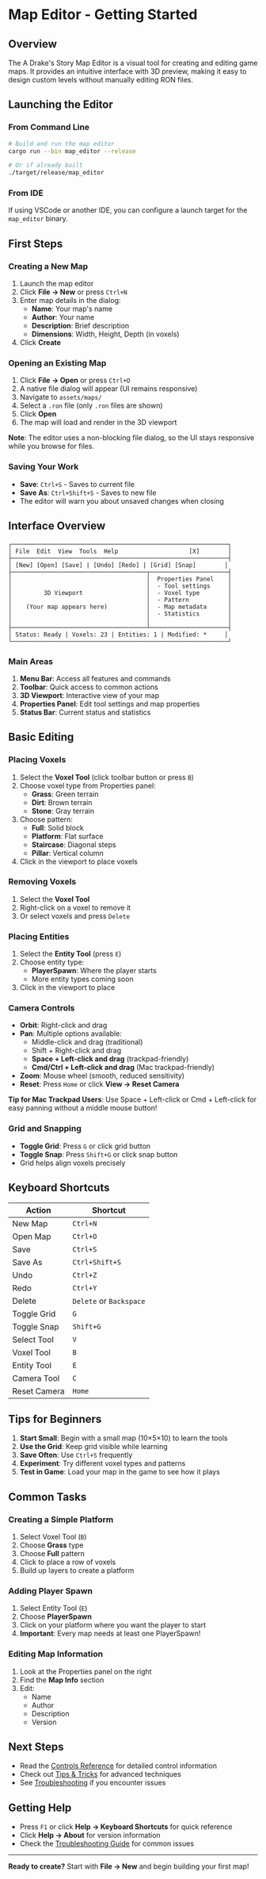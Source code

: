 # Map Editor - Getting Started

## Overview

The A Drake's Story Map Editor is a visual tool for creating and editing game maps. It provides an intuitive interface with 3D preview, making it easy to design custom levels without manually editing RON files.

## Launching the Editor

### From Command Line

```bash
# Build and run the map editor
cargo run --bin map_editor --release

# Or if already built
./target/release/map_editor
```

### From IDE

If using VSCode or another IDE, you can configure a launch target for the `map_editor` binary.

## First Steps

### Creating a New Map

1. Launch the map editor
2. Click **File → New** or press `Ctrl+N`
3. Enter map details in the dialog:
   - **Name**: Your map's name
   - **Author**: Your name
   - **Description**: Brief description
   - **Dimensions**: Width, Height, Depth (in voxels)
4. Click **Create**

### Opening an Existing Map

1. Click **File → Open** or press `Ctrl+O`
2. A native file dialog will appear (UI remains responsive)
3. Navigate to `assets/maps/`
4. Select a `.ron` file (only `.ron` files are shown)
5. Click **Open**
6. The map will load and render in the 3D viewport

**Note**: The editor uses a non-blocking file dialog, so the UI stays responsive while you browse for files.

### Saving Your Work

- **Save**: `Ctrl+S` - Saves to current file
- **Save As**: `Ctrl+Shift+S` - Saves to new file
- The editor will warn you about unsaved changes when closing

## Interface Overview

```
┌─────────────────────────────────────────────────────────────┐
│ File  Edit  View  Tools  Help                    [X]        │
├─────────────────────────────────────────────────────────────┤
│ [New] [Open] [Save] | [Undo] [Redo] | [Grid] [Snap]        │
├──────────────────────────────────────┬──────────────────────┤
│                                      │  Properties Panel    │
│                                      │  - Tool settings     │
│         3D Viewport                  │  - Voxel type        │
│                                      │  - Pattern           │
│    (Your map appears here)           │  - Map metadata      │
│                                      │  - Statistics        │
│                                      │                      │
├──────────────────────────────────────┴──────────────────────┤
│ Status: Ready | Voxels: 23 | Entities: 1 | Modified: *     │
└─────────────────────────────────────────────────────────────┘
```

### Main Areas

1. **Menu Bar**: Access all features and commands
2. **Toolbar**: Quick access to common actions
3. **3D Viewport**: Interactive view of your map
4. **Properties Panel**: Edit tool settings and map properties
5. **Status Bar**: Current status and statistics

## Basic Editing

### Placing Voxels

1. Select the **Voxel Tool** (click toolbar button or press `B`)
2. Choose voxel type from Properties panel:
   - **Grass**: Green terrain
   - **Dirt**: Brown terrain
   - **Stone**: Gray terrain
3. Choose pattern:
   - **Full**: Solid block
   - **Platform**: Flat surface
   - **Staircase**: Diagonal steps
   - **Pillar**: Vertical column
4. Click in the viewport to place voxels

### Removing Voxels

1. Select the **Voxel Tool**
2. Right-click on a voxel to remove it
3. Or select voxels and press `Delete`

### Placing Entities

1. Select the **Entity Tool** (press `E`)
2. Choose entity type:
   - **PlayerSpawn**: Where the player starts
   - More entity types coming soon
3. Click in the viewport to place

### Camera Controls

- **Orbit**: Right-click and drag
- **Pan**: Multiple options available:
  - Middle-click and drag (traditional)
  - Shift + Right-click and drag
  - **Space + Left-click and drag** (trackpad-friendly)
  - **Cmd/Ctrl + Left-click and drag** (Mac trackpad-friendly)
- **Zoom**: Mouse wheel (smooth, reduced sensitivity)
- **Reset**: Press `Home` or click **View → Reset Camera**

**Tip for Mac Trackpad Users**: Use Space + Left-click or Cmd + Left-click for easy panning without a middle mouse button!

### Grid and Snapping

- **Toggle Grid**: Press `G` or click grid button
- **Toggle Snap**: Press `Shift+G` or click snap button
- Grid helps align voxels precisely

## Keyboard Shortcuts

| Action | Shortcut |
|--------|----------|
| New Map | `Ctrl+N` |
| Open Map | `Ctrl+O` |
| Save | `Ctrl+S` |
| Save As | `Ctrl+Shift+S` |
| Undo | `Ctrl+Z` |
| Redo | `Ctrl+Y` |
| Delete | `Delete` or `Backspace` |
| Toggle Grid | `G` |
| Toggle Snap | `Shift+G` |
| Select Tool | `V` |
| Voxel Tool | `B` |
| Entity Tool | `E` |
| Camera Tool | `C` |
| Reset Camera | `Home` |

## Tips for Beginners

1. **Start Small**: Begin with a small map (10×5×10) to learn the tools
2. **Use the Grid**: Keep grid visible while learning
3. **Save Often**: Use `Ctrl+S` frequently
4. **Experiment**: Try different voxel types and patterns
5. **Test in Game**: Load your map in the game to see how it plays

## Common Tasks

### Creating a Simple Platform

1. Select Voxel Tool (`B`)
2. Choose **Grass** type
3. Choose **Full** pattern
4. Click to place a row of voxels
5. Build up layers to create a platform

### Adding Player Spawn

1. Select Entity Tool (`E`)
2. Choose **PlayerSpawn**
3. Click on your platform where you want the player to start
4. **Important**: Every map needs at least one PlayerSpawn!

### Editing Map Information

1. Look at the Properties panel on the right
2. Find the **Map Info** section
3. Edit:
   - Name
   - Author
   - Description
   - Version

## Next Steps

- Read the [Controls Reference](controls.md) for detailed control information
- Check out [Tips & Tricks](tips-and-tricks.md) for advanced techniques
- See [Troubleshooting](troubleshooting.md) if you encounter issues

## Getting Help

- Press `F1` or click **Help → Keyboard Shortcuts** for quick reference
- Click **Help → About** for version information
- Check the [Troubleshooting Guide](troubleshooting.md) for common issues

---

**Ready to create?** Start with **File → New** and begin building your first map!